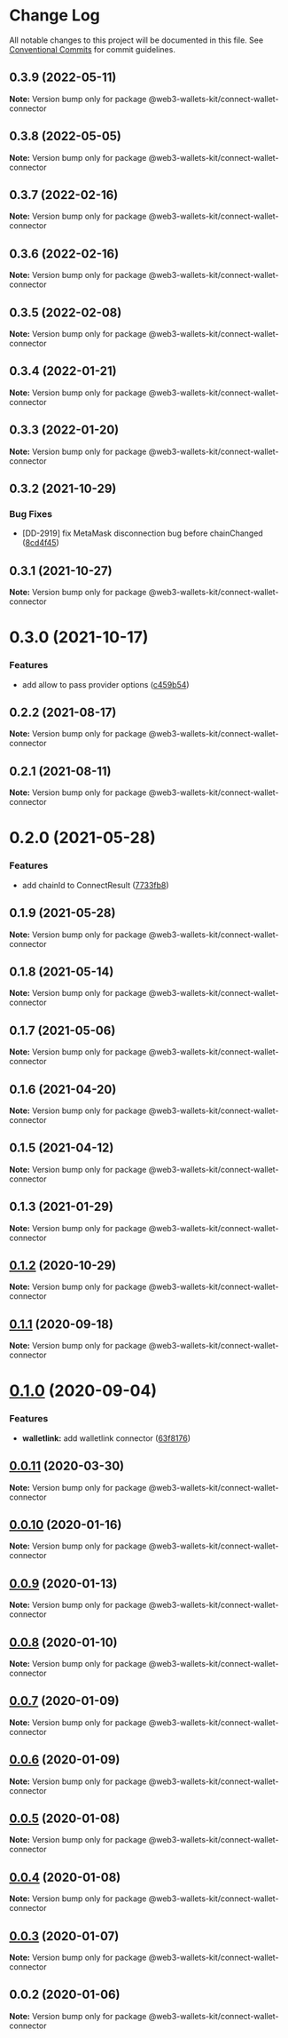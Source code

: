# Change Log

All notable changes to this project will be documented in this file.
See [Conventional Commits](https://conventionalcommits.org) for commit guidelines.

## 0.3.9 (2022-05-11)

**Note:** Version bump only for package @web3-wallets-kit/connect-wallet-connector





## 0.3.8 (2022-05-05)

**Note:** Version bump only for package @web3-wallets-kit/connect-wallet-connector





## 0.3.7 (2022-02-16)

**Note:** Version bump only for package @web3-wallets-kit/connect-wallet-connector





## 0.3.6 (2022-02-16)

**Note:** Version bump only for package @web3-wallets-kit/connect-wallet-connector





## 0.3.5 (2022-02-08)

**Note:** Version bump only for package @web3-wallets-kit/connect-wallet-connector





## 0.3.4 (2022-01-21)

**Note:** Version bump only for package @web3-wallets-kit/connect-wallet-connector





## 0.3.3 (2022-01-20)

**Note:** Version bump only for package @web3-wallets-kit/connect-wallet-connector





## 0.3.2 (2021-10-29)


### Bug Fixes

* [DD-2919] fix MetaMask disconnection bug before chainChanged ([8cd4f45](https://github.com/akropolisio/web3-wallets-kit/commit/8cd4f45074d8893f82e33fa79710fa2911b829a7))





## 0.3.1 (2021-10-27)

**Note:** Version bump only for package @web3-wallets-kit/connect-wallet-connector





# 0.3.0 (2021-10-17)


### Features

* add allow to pass provider options ([c459b54](https://github.com/akropolisio/web3-wallets-kit/commit/c459b54380fa88a13dae0d63a2b23eaa95bc6090))





## 0.2.2 (2021-08-17)

**Note:** Version bump only for package @web3-wallets-kit/connect-wallet-connector





## 0.2.1 (2021-08-11)

**Note:** Version bump only for package @web3-wallets-kit/connect-wallet-connector





# 0.2.0 (2021-05-28)


### Features

* add chainId to ConnectResult ([7733fb8](https://github.com/akropolisio/web3-wallets-kit/commit/7733fb8badc43fd29b77de972c65772b5013734a))





## 0.1.9 (2021-05-28)

**Note:** Version bump only for package @web3-wallets-kit/connect-wallet-connector





## 0.1.8 (2021-05-14)

**Note:** Version bump only for package @web3-wallets-kit/connect-wallet-connector





## 0.1.7 (2021-05-06)

**Note:** Version bump only for package @web3-wallets-kit/connect-wallet-connector





## 0.1.6 (2021-04-20)

**Note:** Version bump only for package @web3-wallets-kit/connect-wallet-connector





## 0.1.5 (2021-04-12)

**Note:** Version bump only for package @web3-wallets-kit/connect-wallet-connector





## 0.1.3 (2021-01-29)

**Note:** Version bump only for package @web3-wallets-kit/connect-wallet-connector





## [0.1.2](https://github.com/akropolisio/web3-wallets-kit/compare/@web3-wallets-kit/connect-wallet-connector@0.1.1...@web3-wallets-kit/connect-wallet-connector@0.1.2) (2020-10-29)

**Note:** Version bump only for package @web3-wallets-kit/connect-wallet-connector





## [0.1.1](https://github.com/akropolisio/web3-wallets-kit/compare/@web3-wallets-kit/connect-wallet-connector@0.1.0...@web3-wallets-kit/connect-wallet-connector@0.1.1) (2020-09-18)

**Note:** Version bump only for package @web3-wallets-kit/connect-wallet-connector





# [0.1.0](https://github.com/akropolisio/web3-wallets-kit/compare/@web3-wallets-kit/connect-wallet-connector@0.0.11...@web3-wallets-kit/connect-wallet-connector@0.1.0) (2020-09-04)


### Features

* **walletlink:** add walletlink connector ([63f8176](https://github.com/akropolisio/web3-wallets-kit/commit/63f81765127f2a29bbf6adaacb204798b9519cd9))





## [0.0.11](https://github.com/akropolisio/web3-wallets-kit/compare/@web3-wallets-kit/connect-wallet-connector@0.0.10...@web3-wallets-kit/connect-wallet-connector@0.0.11) (2020-03-30)

**Note:** Version bump only for package @web3-wallets-kit/connect-wallet-connector





## [0.0.10](https://github.com/akropolisio/web3-wallets-kit/compare/@web3-wallets-kit/connect-wallet-connector@0.0.9...@web3-wallets-kit/connect-wallet-connector@0.0.10) (2020-01-16)

**Note:** Version bump only for package @web3-wallets-kit/connect-wallet-connector





## [0.0.9](https://github.com/akropolisio/web3-wallets-kit/compare/@web3-wallets-kit/connect-wallet-connector@0.0.8...@web3-wallets-kit/connect-wallet-connector@0.0.9) (2020-01-13)

**Note:** Version bump only for package @web3-wallets-kit/connect-wallet-connector





## [0.0.8](https://github.com/akropolisio/web3-wallets-kit/compare/@web3-wallets-kit/connect-wallet-connector@0.0.7...@web3-wallets-kit/connect-wallet-connector@0.0.8) (2020-01-10)

**Note:** Version bump only for package @web3-wallets-kit/connect-wallet-connector





## [0.0.7](https://github.com/akropolisio/web3-wallets-kit/compare/@web3-wallets-kit/connect-wallet-connector@0.0.6...@web3-wallets-kit/connect-wallet-connector@0.0.7) (2020-01-09)

**Note:** Version bump only for package @web3-wallets-kit/connect-wallet-connector





## [0.0.6](https://github.com/akropolisio/web3-wallets-kit/compare/@web3-wallets-kit/connect-wallet-connector@0.0.5...@web3-wallets-kit/connect-wallet-connector@0.0.6) (2020-01-09)

**Note:** Version bump only for package @web3-wallets-kit/connect-wallet-connector





## [0.0.5](https://github.com/akropolisio/web3-wallets-kit/compare/@web3-wallets-kit/connect-wallet-connector@0.0.4...@web3-wallets-kit/connect-wallet-connector@0.0.5) (2020-01-08)

**Note:** Version bump only for package @web3-wallets-kit/connect-wallet-connector





## [0.0.4](https://github.com/akropolisio/web3-wallets-kit/compare/@web3-wallets-kit/connect-wallet-connector@0.0.3...@web3-wallets-kit/connect-wallet-connector@0.0.4) (2020-01-08)

**Note:** Version bump only for package @web3-wallets-kit/connect-wallet-connector





## [0.0.3](https://github.com/akropolisio/web3-wallets-kit/compare/@web3-wallets-kit/connect-wallet-connector@0.0.2...@web3-wallets-kit/connect-wallet-connector@0.0.3) (2020-01-07)

**Note:** Version bump only for package @web3-wallets-kit/connect-wallet-connector





## 0.0.2 (2020-01-06)

**Note:** Version bump only for package @web3-wallets-kit/connect-wallet-connector
